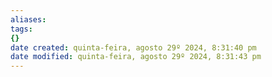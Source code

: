 ```yaml
---
aliases: 
tags: 
{}
date created: quinta-feira, agosto 29º 2024, 8:31:40 pm
date modified: quinta-feira, agosto 29º 2024, 8:31:43 pm
---
```

